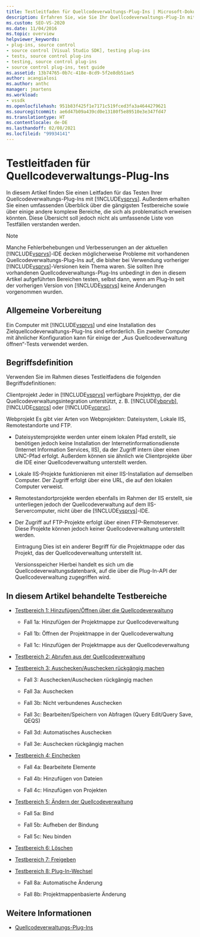 ```yaml
---
title: Testleitfaden für Quellcodeverwaltungs-Plug-Ins | Microsoft-Dokumentation
description: Erfahren Sie, wie Sie Ihr Quellcodeverwaltungs-Plug-In mit Visual Studio testen. Diese Übersicht bezieht allgemeine Testbereiche ein.
ms.custom: SEO-VS-2020
ms.date: 11/04/2016
ms.topic: overview
helpviewer_keywords:
- plug-ins, source control
- source control [Visual Studio SDK], testing plug-ins
- tests, source control plug-ins
- testing, source control plug-ins
- source control plug-ins, test guide
ms.assetid: 13b74765-0b7c-418e-8cd9-5f2e8db51ae5
author: acangialosi
ms.author: anthc
manager: jmartens
ms.workload:
- vssdk
ms.openlocfilehash: 951b83f425f1e7171c519fced3fa3a4644279621
ms.sourcegitcommit: ae6d47b09a439cd0e13180f5e89510e3e347fd47
ms.translationtype: HT
ms.contentlocale: de-DE
ms.lasthandoff: 02/08/2021
ms.locfileid: "99934141"
---
```

# <a name="test-guide-for-source-control-plug-ins"></a>Testleitfaden für Quellcodeverwaltungs-Plug-Ins
In diesem Artikel finden Sie einen Leitfaden für das Testen Ihrer Quellcodeverwaltungs-Plug-Ins mit [!INCLUDE[vsprvs](../../code-quality/includes/vsprvs_md.md)]. Außerdem erhalten Sie einen umfassenden Überblick über die gängigsten Testbereiche sowie über einige andere komplexe Bereiche, die sich als problematisch erweisen könnten. Diese Übersicht soll jedoch nicht als umfassende Liste von Testfällen verstanden werden.

> [!NOTE]
> Manche Fehlerbehebungen und Verbesserungen an der aktuellen [!INCLUDE[vsprvs](../../code-quality/includes/vsprvs_md.md)]-IDE decken möglicherweise Probleme mit vorhandenen Quellcodeverwaltungs-Plug-Ins auf, die bisher bei Verwendung vorheriger [!INCLUDE[vsprvs](../../code-quality/includes/vsprvs_md.md)]-Versionen kein Thema waren. Sie sollten Ihre vorhandenen Quellcodeverwaltungs-Plug-Ins unbedingt in den in diesem Artikel aufgeführten Bereichen testen, selbst dann, wenn am Plug-In seit der vorherigen Version von [!INCLUDE[vsprvs](../../code-quality/includes/vsprvs_md.md)] keine Änderungen vorgenommen wurden.

## <a name="common-preparation"></a>Allgemeine Vorbereitung
 Ein Computer mit [!INCLUDE[vsprvs](../../code-quality/includes/vsprvs_md.md)] und eine Installation des Zielquellcodeverwaltungs-Plug-Ins sind erforderlich. Ein zweiter Computer mit ähnlicher Konfiguration kann für einige der „Aus Quellcodeverwaltung öffnen“-Tests verwendet werden.

## <a name="definition-of-terms"></a>Begriffsdefinition
 Verwenden Sie im Rahmen dieses Testleitfadens die folgenden Begriffsdefinitionen:

 Clientprojekt Jeder in [!INCLUDE[vsprvs](../../code-quality/includes/vsprvs_md.md)] verfügbare Projekttyp, der die Quellcodeverwaltungsintegration unterstützt, z. B. [!INCLUDE[vbprvb](../../code-quality/includes/vbprvb_md.md)], [!INCLUDE[csprcs](../../data-tools/includes/csprcs_md.md)] oder [!INCLUDE[vcprvc](../../code-quality/includes/vcprvc_md.md)].

 Webprojekt Es gibt vier Arten von Webprojekten: Dateisystem, Lokale IIS, Remotestandorte und FTP.

- Dateisystemprojekte werden unter einem lokalen Pfad erstellt, sie benötigen jedoch keine Installation der Internetinformationsdienste (Internet Information Services, IIS), da der Zugriff intern über einen UNC-Pfad erfolgt. Außerdem können sie ähnlich wie Clientprojekte über die IDE einer Quellcodeverwaltung unterstellt werden.

- Lokale IIS-Projekte funktionieren mit einer IIS-Installation auf demselben Computer. Der Zugriff erfolgt über eine URL, die auf den lokalen Computer verweist.

- Remotestandortprojekte werden ebenfalls im Rahmen der IIS erstellt, sie unterliegen jedoch der Quellcodeverwaltung auf dem IIS-Servercomputer, nicht über die [!INCLUDE[vsprvs](../../code-quality/includes/vsprvs_md.md)]-IDE.

- Der Zugriff auf FTP-Projekte erfolgt über einen FTP-Remoteserver. Diese Projekte können jedoch keiner Quellcodeverwaltung unterstellt werden.

  Eintragung Dies ist ein anderer Begriff für die Projektmappe oder das Projekt, das der Quellcodeverwaltung unterstellt ist.

  Versionsspeicher Hierbei handelt es sich um die Quellcodeverwaltungsdatenbank, auf die über die Plug-In-API der Quellcodeverwaltung zugegriffen wird.

## <a name="test-areas-covered-in-this-section"></a>In diesem Artikel behandelte Testbereiche

- [Testbereich 1: Hinzufügen/Öffnen über die Quellcodeverwaltung](../../extensibility/internals/test-area-1-add-to-open-from-source-control.md)

  - Fall 1a: Hinzufügen der Projektmappe zur Quellcodeverwaltung

  - Fall 1b: Öffnen der Projektmappe in der Quellcodeverwaltung

  - Fall 1c: Hinzufügen der Projektmappe aus der Quellcodeverwaltung

- [Testbereich 2: Abrufen aus der Quellcodeverwaltung](../../extensibility/internals/test-area-2-get-from-source-control.md)

- [Testbereich 3: Auschecken/Auschecken rückgängig machen](../../extensibility/internals/test-area-3-check-out-undo-checkout.md)

  - Fall 3: Auschecken/Auschecken rückgängig machen

  - Fall 3a: Auschecken

  - Fall 3b: Nicht verbundenes Auschecken

  - Fall 3c: Bearbeiten/Speichern von Abfragen (Query Edit/Query Save, QEQS)

  - Fall 3d: Automatisches Auschecken

  - Fall 3e: Auschecken rückgängig machen

- [Testbereich 4: Einchecken](../../extensibility/internals/test-area-4-check-in.md)

  - Fall 4a: Bearbeitete Elemente

  - Fall 4b: Hinzufügen von Dateien

  - Fall 4c: Hinzufügen von Projekten

- [Testbereich 5: Ändern der Quellcodeverwaltung](../../extensibility/internals/test-area-5-change-source-control.md)

  - Fall 5a: Bind

  - Fall 5b: Aufheben der Bindung

  - Fall 5c: Neu binden

- [Testbereich 6: Löschen](../../extensibility/internals/test-area-6-delete.md)

- [Testbereich 7: Freigeben](../../extensibility/internals/test-area-7-share.md)

- [Testbereich 8: Plug-In-Wechsel](../../extensibility/internals/test-area-8-plug-in-switching.md)

  - Fall 8a: Automatische Änderung

  - Fall 8b: Projektmappenbasierte Änderung

## <a name="see-also"></a>Weitere Informationen
- [Quellcodeverwaltungs-Plug-Ins](../../extensibility/source-control-plug-ins.md)
